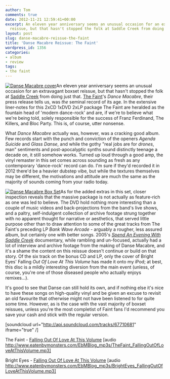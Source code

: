 ```yaml
---
author: Tom
comments: true
date: 2012-11-21 12:59:41+00:00
excerpt: An eleven year anniversary seems an unusual occasion for an extravagant boxset
  reissue, but that hasn't stopped the folk at Saddle Creek from doing just that.
layout: post
slug: danse-macabre-reissue-the-faint
title: 'Danse Macabre Reissue: The Faint'
wordpress_id: 1356
categories:
- album
- review
tags: 
- the faint
---
```


[![Danse Macabre cover](http://www.eatenbymonsters.com/wp-content/uploads/2012/11/DanseMacabre-cover-292x300.jpg)](http://www.eatenbymonsters.com/?attachment_id=1357#main)An eleven year anniversary seems an unusual occasion for an extravagant boxset reissue, but that hasn't stopped the folk at [Saddle Creek](http://saddle-creek.com/) from doing just that. [The Faint](http://www.thefaint.com/)'s _Dance Macabre_, their press release tells us, was _the_ seminal record of its age. In the extensive liner-notes for this 2xCD 1xDVD 2xLP package The Faint are heralded as the fountain head of 'modern dance-rock' and are, if we're to believe what we're being told, solely responsible for the success of Franz Ferdinand, The Killers, and Bloc Party. This is, of course, utter nonsense.

What _Dance Macabre_ actually was, however, was a cracking good album. Few records start with the punch and conviction of the openers _Agenda Suicide_ and _Glass Danse_, and while the gothy "real jobs are for _drones_, man" sentiments and post-apocalyptic synths sound distinctly teenage a decade on, it still somehow works. Turned up loud through a good amp, the vinyl remaster in this set comes across sounding as fresh as any contemporary 'dance-rock' record can do. I'm sure if they'd recorded it in 2012 there'd be a heavier dubstep vibe, but while the textures themselves may be different, the motivations and attitude are much the same as the majority of sounds coming from your radio today.

[![Danse Macabre Box Set](http://www.eatenbymonsters.com/wp-content/uploads/2012/11/Faint_Danse_Macabre_Layout-150x150.jpg)](http://www.eatenbymonsters.com/?attachment_id=1358#main)As for the added extras in this set, closer inspection reveals that the massive package is not actually as feature-rich as one was led to believe. The DVD hold nothing more interesting than a couple of music videos and back-projections from the band's live shows, and a paltry, self-indulgent collection of archive footage strung together with no apparent thought for narrative or aesthetics, that served little purpose other than to draw attention to some of the great tracks from The Faint's preceding LP _Bank Wave Arcade_ - arguably a rougher, less assured album, but certainly one with better songs. 2005's [_Spend An Evening With Saddle Creek_](http://uk.imdb.com/title/tt0483808/) documentary, while rambling and un-focused, actually had a lot of interview and archive footage from the making of Danse Macabre, and it's a shame the content on this reissue doesn't continue or build on that story. Of the six track on the bonus CD and LP, only the cover of Bright Eyes' Falling _Out Of Love At This Volume_ has made it onto my iPod; at best, this disc is a mildly interesting diversion from the main event (unless, of course, you're one of those diseased people who actually enjoys remixes...).

It's good to see that Danse can still hold its own, and if nothing else it's nice to have these songs on high-quality vinyl and be given an excuse to revisit an old favourite that otherwise might not have been listened to for quite some time. However, as is the case with the vast majority of boxset reissues, unless you're the most completist of Faint fans I'd recommend you save your cash and stick with the regular version.

[soundcloud url="http://api.soundcloud.com/tracks/67710681" iframe="true" /]

The Faint - [Falling Out Of Love At This Volume](http://www.eatenbymonsters.com/EbMBlog_mp3s/TheFaint_FallingOutOfLoveAtThisVolume.mp3) [audio http://www.eatenbymonsters.com/EbMBlog_mp3s/TheFaint_FallingOutOfLoveAtThisVolume.mp3]

Bright Eyes - [Falling Out Of Love At This Volume](http://www.eatenbymonsters.com/EbMBlog_mp3s/BrightEyes_FallingOutOfLoveAtThisVolume.mp3) [audio http://www.eatenbymonsters.com/EbMBlog_mp3s/BrightEyes_FallingOutOfLoveAtThisVolume.mp3]
